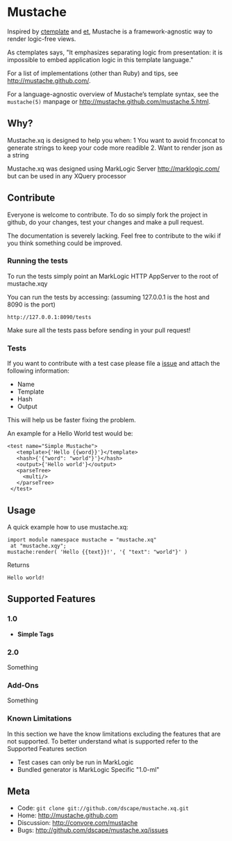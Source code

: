 # Mustache

Inspired by [ctemplate][1] and [et][2], Mustache is a
framework-agnostic way to render logic-free views.

As ctemplates says, "It emphasizes separating logic from presentation:
it is impossible to embed application logic in this template language."

For a list of implementations (other than Ruby) and tips, see
<http://mustache.github.com/>.

For a language-agnostic overview of Mustache’s template syntax, see the
`mustache(5)` manpage or <http://mustache.github.com/mustache.5.html>.

## Why?

Mustache.xq is designed to help you when:
1 You want to avoid fn:concat to generate strings to keep your code more readible
2. Want to render json as a string

Mustache.xq was designed using MarkLogic Server <http://marklogic.com/> but can be used in any XQuery processor

## Contribute

Everyone is welcome to contribute. 
To do so simply fork the project in github, do your changes, test your changes and make a pull request.

The documentation is severely lacking. Feel free to contribute to the wiki if you think something could be improved.

### Running the tests

To run the tests simply point an MarkLogic HTTP AppServer to the root of mustache.xqy

You can run the tests by accessing:
(assuming 127.0.0.1 is the host and 8090 is the port)

    http://127.0.0.1:8090/tests

Make sure all the tests pass before sending in your pull request!

### Tests

If you want to contribute with a test case please file a [issue][2] and attach the following information:

* Name
* Template
* Hash
* Output

This will help us be faster fixing the problem.

An example for a Hello World test would be:

    <test name="Simple Mustache">
       <template>{'Hello {{word}}'}</template>
       <hash>{'{"word": "world"}'}</hash>
       <output>{'Hello world'}</output>
       <parseTree>
         <multi/>
       </parseTree>
     </test>

## Usage

A quick example how to use mustache.xq:

    import module namespace mustache = "mustache.xq"
     at "mustache.xqy";
    mustache:render( 'Hello {{text}}!', '{ "text": "world"}' )

Returns

    Hello world!

## Supported Features

### 1.0

* **Simple Tags**

### 2.0

Something

### Add-Ons 

Something

### Known Limitations

In this section we have the know limitations excluding the features that are not supported. 
To better understand what is supported refer to the Supported Features section

* Test cases can only be run in MarkLogic
* Bundled generator is MarkLogic Specific "1.0-ml"

## Meta

* Code: `git clone git://github.com/dscape/mustache.xq.git`
* Home: <http://mustache.github.com>
* Discussion: <http://convore.com/mustache>
* Bugs: <http://github.com/dscape/mustache.xq/issues>

[1]: http://code.google.com/p/google-ctemplate/
[2]: http://www.ivan.fomichev.name/2008/05/erlang-template-engine-prototype.html
[3]: http://github.com/dscape/mustache.xq/issues